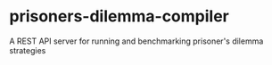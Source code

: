 prisoners-dilemma-compiler
==========================

A REST API server for running and benchmarking prisoner's dilemma strategies
